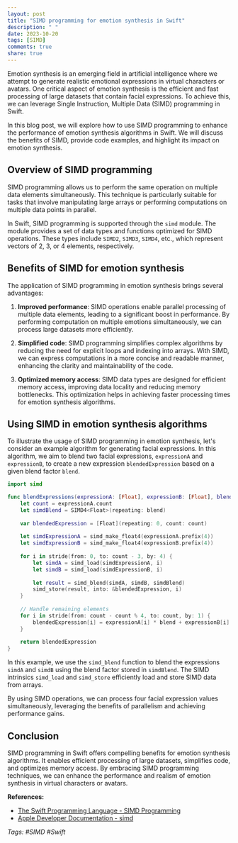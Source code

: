 ```yaml
---
layout: post
title: "SIMD programming for emotion synthesis in Swift"
description: " "
date: 2023-10-20
tags: [SIMD]
comments: true
share: true
---
```


Emotion synthesis is an emerging field in artificial intelligence where we attempt to generate realistic emotional expressions in virtual characters or avatars. One critical aspect of emotion synthesis is the efficient and fast processing of large datasets that contain facial expressions. To achieve this, we can leverage Single Instruction, Multiple Data (SIMD) programming in Swift.

In this blog post, we will explore how to use SIMD programming to enhance the performance of emotion synthesis algorithms in Swift. We will discuss the benefits of SIMD, provide code examples, and highlight its impact on emotion synthesis.

## Overview of SIMD programming

SIMD programming allows us to perform the same operation on multiple data elements simultaneously. This technique is particularly suitable for tasks that involve manipulating large arrays or performing computations on multiple data points in parallel.

In Swift, SIMD programming is supported through the `simd` module. The module provides a set of data types and functions optimized for SIMD operations. These types include `SIMD2`, `SIMD3`, `SIMD4`, etc., which represent vectors of 2, 3, or 4 elements, respectively.

## Benefits of SIMD for emotion synthesis

The application of SIMD programming in emotion synthesis brings several advantages:

1. **Improved performance**: SIMD operations enable parallel processing of multiple data elements, leading to a significant boost in performance. By performing computation on multiple emotions simultaneously, we can process large datasets more efficiently.

2. **Simplified code**: SIMD programming simplifies complex algorithms by reducing the need for explicit loops and indexing into arrays. With SIMD, we can express computations in a more concise and readable manner, enhancing the clarity and maintainability of the code.

3. **Optimized memory access**: SIMD data types are designed for efficient memory access, improving data locality and reducing memory bottlenecks. This optimization helps in achieving faster processing times for emotion synthesis algorithms.

## Using SIMD in emotion synthesis algorithms

To illustrate the usage of SIMD programming in emotion synthesis, let's consider an example algorithm for generating facial expressions. In this algorithm, we aim to blend two facial expressions, `expressionA` and `expressionB`, to create a new expression `blendedExpression` based on a given blend factor `blend`.

```swift
import simd

func blendExpressions(expressionA: [Float], expressionB: [Float], blend: Float) -> [Float] {
    let count = expressionA.count
    let simdBlend = SIMD4<Float>(repeating: blend)
    
    var blendedExpression = [Float](repeating: 0, count: count)
    
    let simdExpressionA = simd_make_float4(expressionA.prefix(4))
    let simdExpressionB = simd_make_float4(expressionB.prefix(4))
    
    for i in stride(from: 0, to: count - 3, by: 4) {
        let simdA = simd_load(simdExpressionA, i)
        let simdB = simd_load(simdExpressionB, i)
        
        let result = simd_blend(simdA, simdB, simdBlend)
        simd_store(result, into: &blendedExpression, i)
    }
    
    // Handle remaining elements
    for i in stride(from: count - count % 4, to: count, by: 1) {
        blendedExpression[i] = expressionA[i] * blend + expressionB[i] * (1 - blend)
    }
    
    return blendedExpression
}
```
In this example, we use the `simd_blend` function to blend the expressions `simdA` and `simdB` using the blend factor stored in `simdBlend`. The SIMD intrinsics `simd_load` and `simd_store` efficiently load and store SIMD data from arrays.

By using SIMD operations, we can process four facial expression values simultaneously, leveraging the benefits of parallelism and achieving performance gains.

## Conclusion

SIMD programming in Swift offers compelling benefits for emotion synthesis algorithms. It enables efficient processing of large datasets, simplifies code, and optimizes memory access. By embracing SIMD programming techniques, we can enhance the performance and realism of emotion synthesis in virtual characters or avatars.

**References:**

- [The Swift Programming Language - SIMD Programming](https://docs.swift.org/swift-book/LanguageGuide/SIMDTypes.html)
- [Apple Developer Documentation - simd](https://developer.apple.com/documentation/simd) 

*Tags: #SIMD #Swift*